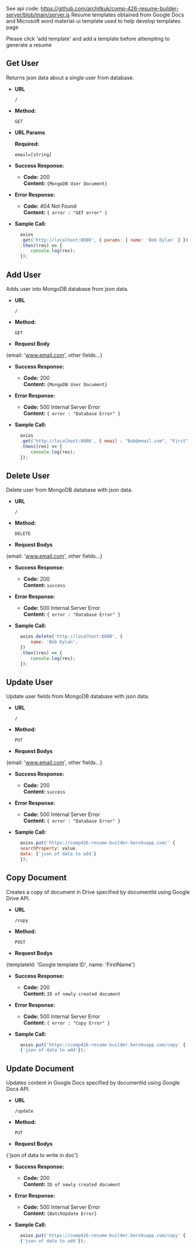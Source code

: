 See api code: https://github.com/architkuk/comp-426-resume-builder-server/blob/main/server.js
Resume templates obtained from Google Docs and Microsoft word
material-ui template used to help develop templates page

Please click 'add template' and add a template before attempting to generate a resume

**Get User**
----
  Returns json data about a single user from database.

* **URL**

  `/`

* **Method:**

  `GET`
  
*  **URL Params**

   **Required:**
 
   `email=[string]`

* **Success Response:**

  * **Code:** 200 <br />
    **Content:** `{MongoDB User Document}`
 
* **Error Response:**

  * **Code:** 404 Not Found <br />
    **Content:** `{ error : "GET error" }`

* **Sample Call:**

  ```javascript
    axios
	.get('http://localhost:8080', { params: { name: 'Bob Dylan' } })
	.then((res) => {
		console.log(res);
	});
  ```
  
**Add User**
----
  Adds user into MongoDB database from json data.

* **URL**

  `/`

* **Method:**

  `GET`
  
*  **Request Body**

{email: 'www.email.com', other fields...}

* **Success Response:**

  * **Code:** 200 <br />
    **Content:** `{MongoDB User Document}`
 
* **Error Response:**

  * **Code:** 500 Internal Server Error <br />
    **Content:** `{ error : "Database Error" }`

* **Sample Call:**

  ```javascript
    axios
	.get('http://localhost:8080', { email : "Bob@email.com", "First" : "Bob", "Last" : "Jones" })
	.then((res) => {
		console.log(res);
	});
  ```

**Delete User**
----
  Delete user from MongoDB database with json data.

* **URL**

  `/`

* **Method:**

  `DELETE`
  
*  **Request Bodys**

{email: 'www.email.com', other fields...}

* **Success Response:**

  * **Code:** 200 <br />
    **Content:** `success`
 
* **Error Response:**

  * **Code:** 500 Internal Server Error <br />
    **Content:** `{ error : "Database Error" }`

* **Sample Call:**

  ```javascript
    axios.delete('http://localhost:8080', {
		name: 'Bob Dylan',
	})
	.then((res) => {
		console.log(res);
	});
  ```
  
**Update User**
----
  Update user fields from MongoDB database with json data.

* **URL**

  `/`

* **Method:**

  `PUT`
  
*  **Request Bodys**

{email: 'www.email.com', other fields...}

* **Success Response:**

  * **Code:** 200 <br />
    **Content:** `success`
 
* **Error Response:**

  * **Code:** 500 Internal Server Error <br />
    **Content:** `{ error : "Database Error" }`

* **Sample Call:**

  ```javascript
    axios.put('https://comp426-resume-builder.herokuapp.com/' {
	searchProperty: value,
	data: {'json of data to add'}
    });
  ```
  
**Copy Document**
----
  Creates a copy of document in Drive specified by documentId using Google Drive API.

* **URL**

  `/copy`

* **Method:**

  `POST`
  
*  **Request Bodys**

{templateId: 'Google template ID', name: 'FirstName'}

* **Success Response:**

  * **Code:** 200 <br />
    **Content:** `ID of newly created document`
 
* **Error Response:**

  * **Code:** 500 Internal Server Error <br />
    **Content:** `{ error : "Copy Error" }`

* **Sample Call:**

  ```javascript
    axios.put('https://comp426-resume-builder.herokuapp.com/copy' {
	{'json of data to add'});
  ```
  
**Update Document**
----
  Updates content in Google Docs specified by documentId using Google Docs API.

* **URL**

  `/update`

* **Method:**

  `PUT`
  
*  **Request Bodys**

{'json of data to write in doc'}

* **Success Response:**

  * **Code:** 200 <br />
    **Content:** `ID of newly created document`
 
* **Error Response:**

  * **Code:** 500 Internal Server Error <br />
    **Content:** `{BatchUpdate Error}`

* **Sample Call:**

  ```javascript
    axios.put('https://comp426-resume-builder.herokuapp.com/copy' {
	{'json of data to add'});
  ```
